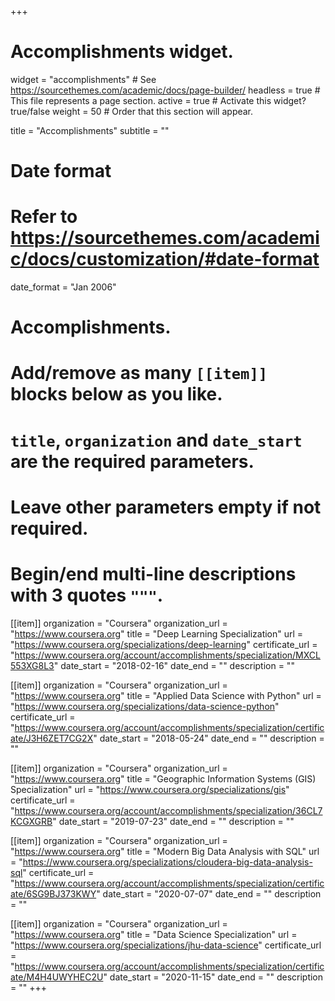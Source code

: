 +++
# Accomplishments widget.
widget = "accomplishments"  # See https://sourcethemes.com/academic/docs/page-builder/
headless = true  # This file represents a page section.
active = true  # Activate this widget? true/false
weight = 50  # Order that this section will appear.

title = "Accomplish&shy;ments"
subtitle = ""

# Date format
#   Refer to https://sourcethemes.com/academic/docs/customization/#date-format
date_format = "Jan 2006"

# Accomplishments.
#   Add/remove as many `[[item]]` blocks below as you like.
#   `title`, `organization` and `date_start` are the required parameters.
#   Leave other parameters empty if not required.
#   Begin/end multi-line descriptions with 3 quotes `"""`.

[[item]]
  organization = "Coursera"
  organization_url = "https://www.coursera.org"
  title = "Deep Learning Specialization"
  url = "https://www.coursera.org/specializations/deep-learning"
  certificate_url = "https://www.coursera.org/account/accomplishments/specialization/MXCL553XG8L3"
  date_start = "2018-02-16"
  date_end = ""
  description = ""

[[item]]
  organization = "Coursera"
  organization_url = "https://www.coursera.org"
  title = "Applied Data Science with Python"
  url = "https://www.coursera.org/specializations/data-science-python"
  certificate_url = "https://www.coursera.org/account/accomplishments/specialization/certificate/J3H6ZET7CG2X"
  date_start = "2018-05-24"
  date_end = ""
  description = ""

[[item]]
  organization = "Coursera"
  organization_url = "https://www.coursera.org"
  title = "Geographic Information Systems (GIS) Specialization"
  url = "https://www.coursera.org/specializations/gis"
  certificate_url = "https://www.coursera.org/account/accomplishments/specialization/36CL7KCGXGRB"
  date_start = "2019-07-23"
  date_end = ""
  description = ""

[[item]]
  organization = "Coursera"
  organization_url = "https://www.coursera.org"
  title = "Modern Big Data Analysis with SQL"
  url = "https://www.coursera.org/specializations/cloudera-big-data-analysis-sql"
  certificate_url = "https://www.coursera.org/account/accomplishments/specialization/certificate/6SG9BJ373KWY"
  date_start = "2020-07-07"
  date_end = ""
  description = ""

[[item]]
  organization = "Coursera"
  organization_url = "https://www.coursera.org"
  title = "Data Science Specialization"
  url = "https://www.coursera.org/specializations/jhu-data-science"
  certificate_url = "https://www.coursera.org/account/accomplishments/specialization/certificate/M4H4UWYHEC2U"
  date_start = "2020-11-15"
  date_end = ""
  description = ""
+++
